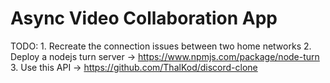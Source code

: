 # Async Video Collaboration App 
 
TODO: 
    1. Recreate the connection issues between two home networks
    2. Deploy a nodejs turn server -> https://www.npmjs.com/package/node-turn
    3. Use this API -> https://github.com/ThalKod/discord-clone
